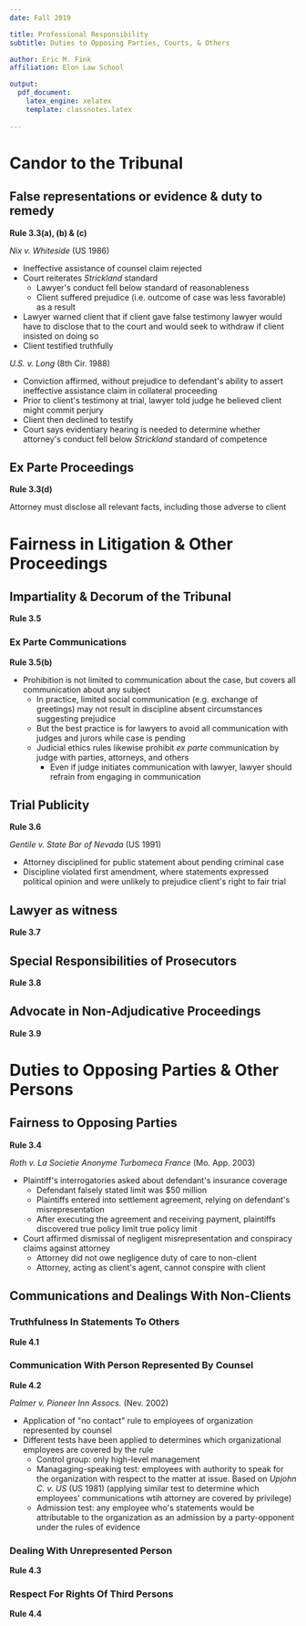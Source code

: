 ```yaml
---
date: Fall 2019

title: Professional Responsibility
subtitle: Duties to Opposing Parties, Courts, & Others 

author: Eric M. Fink
affiliation: Elon Law School 

output: 
  pdf_document:
    latex_engine: xelatex
    template: classnotes.latex
    
---
```


# Candor to the Tribunal

## False representations or evidence & duty to remedy 

**Rule 3.3(a), (b) & (c)**

_Nix v. Whiteside_ (US 1986) 

- Ineffective assistance of counsel claim rejected 
- Court reiterates _Strickland_ standard
    - Lawyer's conduct fell below standard of reasonableness
    - Client suffered prejudice (i.e. outcome of case was less favorable) as a result
- Lawyer warned client that if client gave false testimony lawyer would have to disclose that to the court and would seek to withdraw if client insisted on doing so
- Client testified truthfully

_U.S. v. Long_ (8th Cir. 1988) 

- Conviction affirmed, without prejudice to defendant's ability to assert ineffective assistance claim in collateral proceeding
- Prior to client's testimony at trial, lawyer told judge he believed client might commit perjury
- Client then declined to testify
- Court says evidentiary hearing is needed to determine whether attorney's conduct fell below _Strickland_ standard of competence

## Ex Parte Proceedings

**Rule 3.3(d)**

Attorney must disclose all relevant facts, including those adverse to client 

# Fairness in Litigation & Other Proceedings

## Impartiality & Decorum of the Tribunal

**Rule 3.5**

### Ex Parte Communications 

**Rule 3.5(b)** 

- Prohibition is not limited to communication about the case, but covers all communication about any subject 
    - In practice, limited social communication (e.g. exchange of greetings) may not result in discipline absent circumstances suggesting prejudice 
    - But the best practice is for lawyers to avoid all communication with judges and jurors while case is pending 
    - Judicial ethics rules likewise prohibit _ex parte_ communication by judge with parties, attorneys, and others
        - Even if judge initiates communication with lawyer, lawyer should refrain from engaging in communication 

## Trial Publicity

**Rule 3.6**

_Gentile v. State Bar of Nevada_ (US 1991) 

- Attorney disciplined for public statement about pending criminal case
- Discipline violated first amendment, where statements expressed political opinion and were unlikely to prejudice client's right to fair trial

## Lawyer as witness

**Rule 3.7**

## Special Responsibilities of Prosecutors

**Rule 3.8**

## Advocate in Non-Adjudicative Proceedings

**Rule 3.9**

# Duties to Opposing Parties & Other Persons 

##  Fairness to Opposing Parties

**Rule 3.4**

_Roth v. La Societie Anonyme Turbomeca France_ (Mo. App. 2003)

- Plaintiff's interrogatories asked about defendant's insurance coverage 
    - Defendant falsely stated limit was $50 million 
    - Plaintiffs entered into settlement agreement, relying on defendant's misrepresentation 
    - After executing the agreement and receiving payment, plaintiffs discovered true policy limit true policy limit
- Court affirmed dismissal of negligent misrepresentation and conspiracy claims against attorney 
    - Attorney did not owe negligence duty of care to non-client 
    - Attorney, acting as client's agent, cannot conspire with client 

## Communications and Dealings With Non-Clients 

### Truthfulness In Statements To Others

**Rule 4.1**

### Communication With Person Represented By Counsel

**Rule 4.2**

_Palmer v. Pioneer Inn Assocs._ (Nev. 2002)

- Application of "no contact" rule to employees of organization represented by counsel 
- Different tests have been applied to determines which organizational employees are covered by the rule 
    - Control group: only high-level management
    - Managaging-speaking test: employees with authority to speak for the organization with respect to the matter at issue. Based on _Upjohn C. v. US_ (US 1981) (applying similar test to determine which employees' communications wtih attorney are covered by privilege)
    - Admission test: any employee who's statements would be attributable to the organization as an admission by a party-opponent under the rules of evidence 

### Dealing With Unrepresented Person

**Rule 4.3**

### Respect For Rights Of Third Persons

**Rule 4.4**